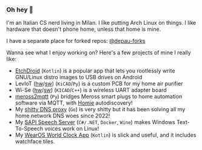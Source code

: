 ### Oh hey 👋

I'm an Italian CS nerd living in Milan. I like putting Arch Linux on things. I like hardware that doesn't phone home, unless that home is mine.

I have a separate place for forked repos: [@depau-forks](https://github.com/depau-forks)

Wanna see what I enjoy working on? Here's a few projects of mine I really like:

- [EtchDroid](https://github.com/EtchDroid/EtchDroid) (`Kotlin`) is a popular app that lets you rootlessly write GNU/Linux distro images to USB drives on Android
- LevIoT ([hw](https://github.com/depau/leviot-hw)/[sw](https://github.com/depau/leviot-sw)) (`KiCAD`/`Py`) is a custom PCB for my home air purifier
- Wi-Se ([hw](https://github.com/depau/wi-se-hw)/[sw](https://github.com/depau/wi-se-sw)) (`KICAD`/`C++`) is a wireless UART adapter board
- [meross2mqtt](https://github.com/depau/meross2mqtt) (`Py`) bridges Meross smart plugs to home automation software via MQTT, with [Homie](https://homieiot.github.io/) autodiscovery!
- My [shitty DNS proxy](https://github.com/depau/shitty-dns-proxy/) (`Go`) is very shitty but it has been solving all my home network DNS woes since 2022!
- My [SAPI Speech Server](https://github.com/depau/SAPISpeechServer) (`C#/.NET`, `Docker`, `Wine`) makes Windows Text-To-Speech voices work on Linux!
- My [WearOS World Clock App](https://github.com/depau/wearos-world-clock-tile) (`Kotlin`) is slick and useful, and it includes watchface tiles.
